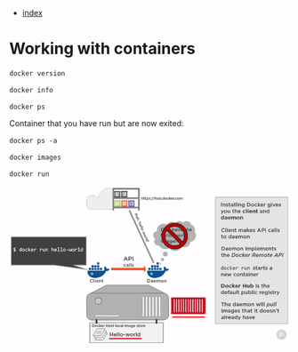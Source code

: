 - [index](https://github.com/KiraDiShira/Docker/blob/master/README.md#docker)

# Working with containers

```
docker version
```

```
docker info
```

```
docker ps
```

Container that you have run but are now exited:
```
docker ps -a
```

```
docker images
```

```
docker run
```

<img src="https://github.com/KiraDiShira/Docker/blob/master/WorkingWithContainers/Images/wwc1.PNG" />
